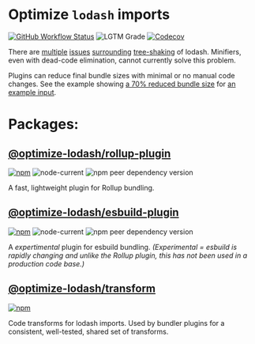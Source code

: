 # Optimize `lodash` imports
[![GitHub Workflow Status](https://img.shields.io/github/workflow/status/kyle-johnson/rollup-plugin-optimize-lodash-imports/CI)](https://github.com/kyle-johnson/rollup-plugin-optimize-lodash-imports/actions)
![LGTM Grade](https://img.shields.io/lgtm/grade/javascript/github/kyle-johnson/rollup-plugin-optimize-lodash-imports)
[![Codecov](https://img.shields.io/codecov/c/github/kyle-johnson/rollup-plugin-optimize-lodash-imports?label=coverage)](https://app.codecov.io/gh/kyle-johnson/rollup-plugin-optimize-lodash-imports/)

There are [multiple](https://github.com/webpack/webpack/issues/6925) [issues](https://github.com/lodash/lodash/issues/3839) [surrounding](https://github.com/rollup/rollup/issues/1403) [tree-shaking](https://github.com/rollup/rollup/issues/691) of lodash. Minifiers, even with dead-code elimination, cannot currently solve this problem.

Plugins can reduce final bundle sizes with minimal or no manual code changes. See the example showing [a 70% reduced bundle size](https://github.com/kyle-johnson/rollup-plugin-optimize-lodash-imports/blob/main/packages/rollup-plugin/tests/bundle-size.test.ts) for [an example input](https://github.com/kyle-johnson/rollup-plugin-optimize-lodash-imports/blob/main/packages/rollup-plugin/tests/fixtures/standard-and-fp.js).

# Packages:

## [@optimize-lodash/rollup-plugin](https://www.npmjs.com/package/@optimize-lodash/rollup-plugin)
[![npm](https://img.shields.io/npm/v/@optimize-lodash/rollup-plugin)](https://www.npmjs.com/package/@optimize-lodash/rollup-plugin)
![node-current](https://img.shields.io/node/v/@optimize-lodash/rollup-plugin)
![npm peer dependency version](https://img.shields.io/npm/dependency-version/@optimize-lodash/rollup-plugin/peer/rollup)

A fast, lightweight plugin for Rollup bundling.

## [@optimize-lodash/esbuild-plugin](https://www.npmjs.com/package/@optimize-lodash/esbuild-plugin)
[![npm](https://img.shields.io/npm/v/@optimize-lodash/esbuild-plugin)](https://www.npmjs.com/package/@optimize-lodash/esbuild-plugin)
![node-current](https://img.shields.io/node/v/@optimize-lodash/esbuild-plugin)
![npm peer dependency version](https://img.shields.io/npm/dependency-version/@optimize-lodash/esbuild-plugin/peer/esbuild)

A *expertimental* plugin for esbuild bundling. *(Experimental = esbuild is rapidly changing and unlike the Rollup plugin, this has not been used in a production code base.)*

## [@optimize-lodash/transform](https://www.npmjs.com/package/@optimize-lodash/transform)
[![npm](https://img.shields.io/npm/v/@optimize-lodash/transform)](https://www.npmjs.com/package/@optimize-lodash/transform)

Code transforms for lodash imports. Used by bundler plugins for a consistent, well-tested, shared set of transforms.
